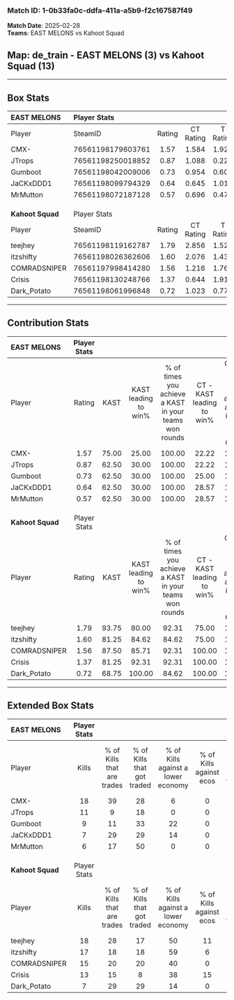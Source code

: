 ### Match ID: 1-0b33fa0c-ddfa-411a-a5b9-f2c167587f49  
**Match Date**: 2025-02-28  
**Teams**: EAST MELONS vs Kahoot Squad  

## **Map**: de_train - EAST MELONS (3) vs Kahoot Squad (13)  
---  

## Box Stats  

| **EAST MELONS**  | Player Stats      |        |           |          |       |       |       |         |        |      |     |
| :- | :- | :-: | :-: | :-: | :-: | :-: | :-: | :-: | :-: | :-: | :-: |
| Player           | SteamID           | Rating | CT Rating | T Rating | KAST  |  ADR  | Kills | Assists | Deaths | K/D  | HS% |
| CMX-             | 76561198179603761 |  1.57  |   1.584   |  1.923   | 75.00 | 130.1 |  18   |    6    |   14   | 1.29 | 50  |
| JTrops           | 76561198250018852 |  0.87  |   1.088   |  0.224   | 62.50 | 68.9  |  11   |    1    |   14   | 0.79 | 54  |
| Gumboot          | 76561198042009006 |  0.73  |   0.954   |  0.608   | 62.50 | 57.6  |   9   |    2    |   14   | 0.64 | 11  |
| JaCKxDDD1        | 76561198099794329 |  0.64  |   0.645   |  1.014   | 62.50 | 67.6  |   7   |    4    |   15   | 0.47 | 28  |
| MrMutton         | 76561198072187128 |  0.57  |   0.696   |  0.476   | 62.50 | 49.7  |   6   |    1    |   13   | 0.46 | 66  |
|                  |                   |        |           |          |       |       |       |         |        |      |     |
|                  |                   |        |           |          |       |       |       |         |        |      |     |
|                  |                   |        |           |          |       |       |       |         |        |      |     |
| **Kahoot Squad** | Player Stats      |        |           |          |       |       |       |         |        |      |     |
| Player           | SteamID           | Rating | CT Rating | T Rating | KAST  |  ADR  | Kills | Assists | Deaths | K/D  | HS% |
| teejhey          | 76561198119162787 |  1.79  |   2.856   |  1.525   | 93.75 | 121.6 |  18   |    8    |   11   | 1.64 | 44  |
| itzshifty        | 76561198026362606 |  1.60  |   2.076   |  1.438   | 81.25 | 88.4  |  17   |    1    |   8    | 2.13 | 47  |
| COMRADSNIPER     | 76561197998414280 |  1.56  |   1.216   |  1.763   | 87.50 | 109.6 |  15   |    5    |   10   | 1.50 | 46  |
| Crisis           | 76561198130248766 |  1.37  |   0.644   |  1.919   | 81.25 | 93.8  |  13   |    7    |   10   | 1.30 | 61  |
| Dark_Potato      | 76561198061996848 |  0.72  |   1.023   |  0.771   | 68.75 | 47.0  |   7   |    4    |   12   | 0.58 | 57  |
---  

## Contribution Stats  

| **EAST MELONS**  | Player Stats |       |                      |                                                        |                           |                                                             |                          |                                                            |
| :- | :-: | :-: | :-: | :-: | :-: | :-: | :-: | :-: |
| Player           |    Rating    | KAST  | KAST leading to win% | % of times you achieve a KAST in your teams won rounds | CT - KAST leading to win% | CT - % of times you achieve a KAST in your teams won rounds | T - KAST leading to win% | T - % of times you achieve a KAST in your teams won rounds |
| CMX-             |     1.57     | 75.00 |        25.00         |                         100.00                         |           22.22           |                           100.00                            |          33.33           |                           100.00                           |
| JTrops           |     0.87     | 62.50 |        30.00         |                         100.00                         |           22.22           |                           100.00                            |          100.00          |                           100.00                           |
| Gumboot          |     0.73     | 62.50 |        30.00         |                         100.00                         |           25.00           |                           100.00                            |          50.00           |                           100.00                           |
| JaCKxDDD1        |     0.64     | 62.50 |        30.00         |                         100.00                         |           28.57           |                           100.00                            |          33.33           |                           100.00                           |
| MrMutton         |     0.57     | 62.50 |        30.00         |                         100.00                         |           28.57           |                           100.00                            |          33.33           |                           100.00                           |
|                  |              |       |                      |                                                        |                           |                                                             |                          |                                                            |
|                  |              |       |                      |                                                        |                           |                                                             |                          |                                                            |
|                  |              |       |                      |                                                        |                           |                                                             |                          |                                                            |
| **Kahoot Squad** | Player Stats |       |                      |                                                        |                           |                                                             |                          |                                                            |
| Player           |    Rating    | KAST  | KAST leading to win% | % of times you achieve a KAST in your teams won rounds | CT - KAST leading to win% | CT - % of times you achieve a KAST in your teams won rounds | T - KAST leading to win% | T - % of times you achieve a KAST in your teams won rounds |
| teejhey          |     1.79     | 93.75 |        80.00         |                         92.31                          |           75.00           |                           100.00                            |          81.82           |                           90.00                            |
| itzshifty        |     1.60     | 81.25 |        84.62         |                         84.62                          |           75.00           |                           100.00                            |          88.89           |                           80.00                            |
| COMRADSNIPER     |     1.56     | 87.50 |        85.71         |                         92.31                          |          100.00           |                           100.00                            |          81.82           |                           90.00                            |
| Crisis           |     1.37     | 81.25 |        92.31         |                         92.31                          |          100.00           |                           100.00                            |          90.00           |                           90.00                            |
| Dark_Potato      |     0.72     | 68.75 |        100.00        |                         84.62                          |          100.00           |                           100.00                            |          100.00          |                           80.00                            |
---  

## Extended Box Stats  

| **EAST MELONS**  | Player Stats |                            |                            |                                    |                         |                              |                                 |        |                             |                                     |                          |                               |                            |
| :- | :-: | :-: | :-: | :-: | :-: | :-: | :-: | :-: | :-: | :-: | :-: | :-: | :-: |
| Player           |    Kills     | % of Kills that are trades | % of Kills that got traded | % of Kills against a lower economy | % of Kills against ecos | % of Kills that are flawless | % of Kills that are close duels | Deaths | % of Deaths that get traded | % of Deaths against a lower economy | % of Deaths against ecos | % of Deaths that are flawless | % of Deaths that are close |
| CMX-             |      18      |             39             |             28             |                 6                  |            0            |              67              |                6                |   14   |             21              |                  7                  |            0             |              29               |             29             |
| JTrops           |      11      |             9              |             18             |                 0                  |            0            |              73              |                0                |   14   |              0              |                  7                  |            0             |              57               |             0              |
| Gumboot          |      9       |             11             |             33             |                 22                 |            0            |              33              |               11                |   14   |             29              |                  7                  |            0             |              71               |             0              |
| JaCKxDDD1        |      7       |             29             |             29             |                 14                 |            0            |              57              |                0                |   15   |             20              |                  7                  |            0             |              47               |             20             |
| MrMutton         |      6       |             17             |             50             |                 0                  |            0            |              33              |               17                |   13   |             15              |                  8                  |            0             |              62               |             8              |
|                  |              |                            |                            |                                    |                         |                              |                                 |        |                             |                                     |                          |                               |                            |
|                  |              |                            |                            |                                    |                         |                              |                                 |        |                             |                                     |                          |                               |                            |
|                  |              |                            |                            |                                    |                         |                              |                                 |        |                             |                                     |                          |                               |                            |
| **Kahoot Squad** | Player Stats |                            |                            |                                    |                         |                              |                                 |        |                             |                                     |                          |                               |                            |
| Player           |    Kills     | % of Kills that are trades | % of Kills that got traded | % of Kills against a lower economy | % of Kills against ecos | % of Kills that are flawless | % of Kills that are close duels | Deaths | % of Deaths that get traded | % of Deaths against a lower economy | % of Deaths against ecos | % of Deaths that are flawless | % of Deaths that are close |
| teejhey          |      18      |             28             |             17             |                 50                 |           11            |              61              |                6                |   11   |             18              |                 36                  |            0             |              45               |             9              |
| itzshifty        |      17      |             18             |             18             |                 59                 |            6            |              65              |               18                |   8    |              0              |                 38                  |            0             |              63               |             0              |
| COMRADSNIPER     |      15      |             20             |             20             |                 40                 |            0            |              20              |               20                |   10   |             30              |                 30                  |            10            |              70               |             10             |
| Crisis           |      13      |             15             |             8              |                 38                 |           15            |              62              |                0                |   10   |             70              |                 40                  |            10            |              50               |             10             |
| Dark_Potato      |      7       |             29             |             29             |                 14                 |            0            |              57              |               14                |   12   |             25              |                 33                  |            8             |              67               |             0              |
